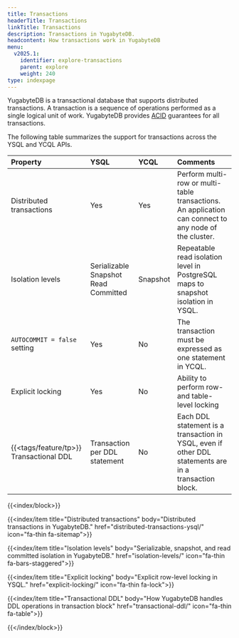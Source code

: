 ```yaml
---
title: Transactions
headerTitle: Transactions
linkTitle: Transactions
description: Transactions in YugabyteDB.
headcontent: How transactions work in YugabyteDB
menu:
  v2025.1:
    identifier: explore-transactions
    parent: explore
    weight: 240
type: indexpage
---
```


YugabyteDB is a transactional database that supports distributed transactions. A transaction is a sequence of operations performed as a single logical unit of work. YugabyteDB provides [ACID](../../architecture/key-concepts/#acid) guarantees for all transactions.

The following table summarizes the support for transactions across the YSQL and YCQL APIs.

| Property | YSQL | YCQL | Comments |
| :------- | :--- | :--- | :------- |
| Distributed transactions | Yes | Yes | Perform multi-row or multi-table transactions.<br/>An application can connect to any node of the cluster. |
| Isolation levels | Serializable<br/>Snapshot<br/>Read Committed | Snapshot | Repeatable read isolation level in PostgreSQL maps to snapshot isolation in YSQL. |
| `AUTOCOMMIT = false` setting | Yes | No | The transaction must be expressed as one statement in YCQL. |
| Explicit locking | Yes | No | Ability to perform row- and table-level locking |
| {{<tags/feature/tp>}} Transactional DDL | Transaction per DDL statement  | No | Each DDL statement is a transaction in YSQL, even if other DDL statements are in a transaction block. |

<!--
| [Non-transactional tables] | No | Yes | Ability to disable multi-row transactions on a per-table basis. <br/>Useful for some features such as automatic data expiry. |
-->

{{<index/block>}}

  {{<index/item
    title="Distributed transactions"
    body="Distributed transactions in YugabyteDB."
    href="distributed-transactions-ysql/"
    icon="fa-thin fa-sitemap">}}

  {{<index/item
    title="Isolation levels"
    body="Serializable, snapshot, and read committed isolation in YugabyteDB."
    href="isolation-levels/"
    icon="fa-thin fa-bars-staggered">}}

  {{<index/item
    title="Explicit locking"
    body="Explicit row-level locking in YSQL."
    href="explicit-locking/"
    icon="fa-thin fa-lock">}}

  {{<index/item
    title="Transactional DDL"
    body="How YugabyteDB handles DDL operations in transaction block"
    href="transactional-ddl/"
    icon="fa-thin fa-table">}}

{{</index/block>}}

<!-- ADD THIS ONCE READY:

  <div class="col-12 col-md-6 col-lg-12 col-xl-6">
    <a class="section-link icon-offset" href="non-transactional-tables/">
      <div class="head">
        <div class="icon"><i class="fa-solid fa-strikethrough"></i></div>
        <div class="title">Non-Transactional Tables</div>
      </div>
      <div class="body">
        Disable multi-row transactions on a per-table basis in YCQL.
      </div>
    </a>
  </div>
-->
